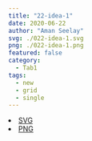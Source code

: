 ```yaml
---
title: "22-idea-1"
date: 2020-06-22
author: "Aman Seelay"
svg: ./022-idea-1.svg
png: ./022-idea-1.png
featured: false
category:
  - Tab1
tags:
  - new
  - grid
  - single
---
```

<li><a href="./022-idea-1.svg" download className="btn-svg">SVG</a></li>
<li><a href="./022-idea-1.png" download className="btn-png">PNG</a></li>
